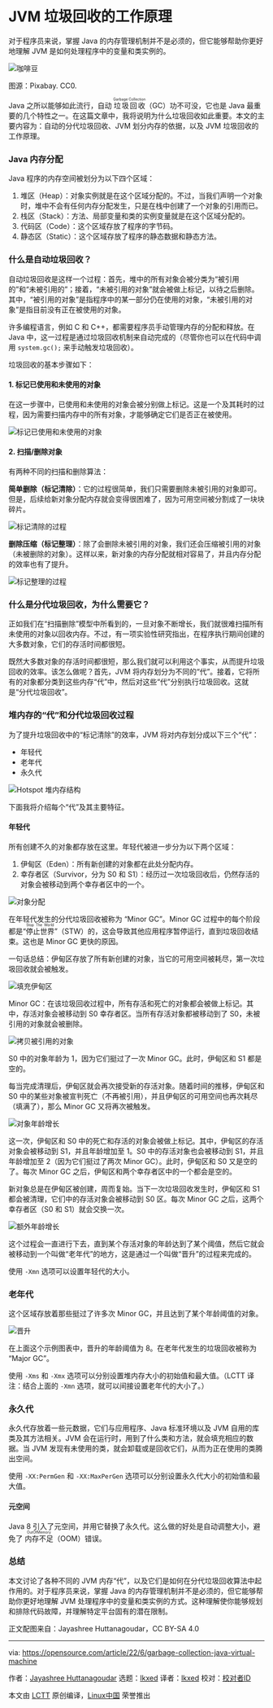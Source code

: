[#]: subject: "How Garbage Collection works inside a Java Virtual Machine"
[#]: via: "https://opensource.com/article/22/6/garbage-collection-java-virtual-machine"
[#]: author: "Jayashree Huttanagoudar https://opensource.com/users/jayashree-huttanagoudar"
[#]: collector: "lkxed"
[#]: translator: "lkxed"
[#]: reviewer: " "
[#]: publisher: " "
[#]: url: " "

JVM 垃圾回收的工作原理
======
对于程序员来说，掌握 Java 的内存管理机制并不是必须的，但它能够帮助你更好地理解 JVM 是如何处理程序中的变量和类实例的。

![咖啡豆][1]

图源：Pixabay. CC0.

Java 之所以能够如此流行，自动 <ruby>垃圾回收<rt>Garbage Collection</rt></ruby>（GC）功不可没，它也是 Java 最重要的几个特性之一。在这篇文章中，我将说明为什么垃圾回收如此重要。本文的主要内容为：自动的分代垃圾回收、JVM 划分内存的依据，以及 JVM 垃圾回收的工作原理。

### Java 内存分配

Java 程序的内存空间被划分为以下四个区域：

1. 堆区（Heap）：对象实例就是在这个区域分配的。不过，当我们声明一个对象时，堆中不会有任何内存分配发生，只是在栈中创建了一个对象的引用而已。
2. 栈区（Stack）：方法、局部变量和类的实例变量就是在这个区域分配的。
3. 代码区（Code）：这个区域存放了程序的字节码。
4. 静态区（Static）：这个区域存放了程序的静态数据和静态方法。

### 什么是自动垃圾回收？

自动垃圾回收是这样一个过程：首先，堆中的所有对象会被分类为“被引用的”和“未被引用的”；接着，“未被引用的对象”就会被做上标记，以待之后删除。其中，“被引用的对象”是指程序中的某一部分仍在使用的对象，“未被引用的对象”是指目前没有正在被使用的对象。

许多编程语言，例如 C 和 C++，都需要程序员手动管理内存的分配和释放。在 Java 中，这一过程是通过垃圾回收机制来自动完成的（尽管你也可以在代码中调用 `system.gc();` 来手动触发垃圾回收）。

垃圾回收的基本步骤如下：

#### 1. 标记已使用和未使用的对象

在这一步骤中，已使用和未使用的对象会被分别做上标记。这是一个及其耗时的过程，因为需要扫描内存中的所有对象，才能够确定它们是否正在被使用。

![标记已使用和未使用的对象][2]

#### 2. 扫描/删除对象

有两种不同的扫描和删除算法：

**简单删除（标记清除）**：它的过程很简单，我们只需要删除未被引用的对象即可。但是，后续给新对象分配内存就会变得很困难了，因为可用空间被分割成了一块块碎片。

![标记清除的过程][3]

**删除压缩（标记整理）**：除了会删除未被引用的对象，我们还会压缩被引用的对象（未被删除的对象）。这样以来，新对象的内存分配就相对容易了，并且内存分配的效率也有了提升。

![标记整理的过程][4]

### 什么是分代垃圾回收，为什么需要它？

正如我们在“扫描删除”模型中所看到的，一旦对象不断增长，我们就很难扫描所有未使用的对象以回收内存。不过，有一项实验性研究指出，在程序执行期间创建的大多数对象，它们的存活时间都很短。

既然大多数对象的存活时间都很短，那么我们就可以利用这个事实，从而提升垃圾回收的效率。该怎么做呢？首先，JVM 将内存划分为不同的“代”。接着，它将所有的对象都分类到这些内存“代”中，然后对这些“代”分别执行垃圾回收。这就是“分代垃圾回收”。

### 堆内存的“代”和分代垃圾回收过程

为了提升垃圾回收中的“标记清除”的效率，JVM 将对内存划分成以下三个“代”：

* 年轻代
* 老年代
* 永久代

![Hotspot 堆内存结构][5]

下面我将介绍每个“代”及其主要特征。

#### 年轻代

所有创建不久的对象都存放在这里。年轻代被进一步分为以下两个区域：

1. 伊甸区（Eden）：所有新创建的对象都在此处分配内存。
2. 幸存者区（Survivor，分为 S0 和 S1）：经历过一次垃圾回收后，仍然存活的对象会被移动到两个幸存者区中的一个。

![对象分配][6]

在年轻代发生的分代垃圾回收被称为 “Minor GC”。Minor GC 过程中的每个阶段都是“<ruby>停止世界<rt>Stop The World</rt></ruby>”（STW）的，这会导致其他应用程序暂停运行，直到垃圾回收结束。这也是 Minor GC 更快的原因。

一句话总结：伊甸区存放了所有新创建的对象，当它的可用空间被耗尽，第一次垃圾回收就会被触发。

![填充伊甸区][7]

Minor GC：在该垃圾回收过程中，所有存活和死亡的对象都会被做上标记。其中，存活对象会被移动到 S0 幸存者区。当所有存活对象都被移动到了 S0，未被引用的对象就会被删除。

![拷贝被引用的对象][8]

S0 中的对象年龄为 1，因为它们挺过了一次 Minor GC。此时，伊甸区和 S1 都是空的。

每当完成清理后，伊甸区就会再次接受新的存活对象。随着时间的推移，伊甸区和 S0 中的某些对象被宣判死亡（不再被引用），并且伊甸区的可用空间也再次耗尽（填满了），那么 Minor GC 又将再次被触发。

![对象年龄增长][9]

这一次，伊甸区和 S0 中的死亡和存活的对象会被做上标记。其中，伊甸区的存活对象会被移动到 S1，并且年龄增加至 1。S0 中的存活对象也会被移动到 S1，并且年龄增加至 2（因为它们挺过了两次 Minor GC）。此时，伊甸区和 S0 又是空的了。每次 Minor GC 之后，伊甸区和两个幸存者区中的一个都会是空的。

新对象总是在伊甸区被创建，周而复始。当下一次垃圾回收发生时，伊甸区和 S1 都会被清理，它们中的存活对象会被移动到 S0 区。每次 Minor GC 之后，这两个幸存者区（S0 和 S1）就会交换一次。

![额外年龄增长][10]

这个过程会一直进行下去，直到某个存活对象的年龄达到了某个阈值，然后它就会被移动到一个叫做“老年代”的地方，这是通过一个叫做“晋升”的过程来完成的。

使用 `-Xmn` 选项可以设置年轻代的大小。

### 老年代

这个区域存放着那些挺过了许多次 Minor GC，并且达到了某个年龄阈值的对象。

![晋升][11]

在上面这个示例图表中，晋升的年龄阈值为 8。在老年代发生的垃圾回收被称为 “Major GC”。

使用 `-Xms` 和 `-Xmx` 选项可以分别设置堆内存大小的初始值和最大值。（LCTT 译注：结合上面的 `-Xmn` 选项，就可以间接设置老年代的大小了。）

### 永久代

永久代存放着一些元数据，它们与应用程序、Java 标准环境以及 JVM 自用的库类及其方法相关。JVM 会在运行时，用到了什么类和方法，就会填充相应的数据。当 JVM 发现有未使用的类，就会卸载或是回收它们，从而为正在使用的类腾出空间。

使用 `-XX:PermGen` 和 `-XX:MaxPerGen` 选项可以分别设置永久代大小的初始值和最大值。

#### 元空间

Java 8 引入了元空间，并用它替换了永久代。这么做的好处是自动调整大小，避免了 <ruby>内存不足<rt>OutOfMemory</rt></ruby>（OOM）错误。

### 总结

本文讨论了各种不同的 JVM 内存“代”，以及它们是如何在分代垃圾回收算法中起作用的。对于程序员来说，掌握 Java 的内存管理机制并不是必须的，但它能够帮助你更好地理解 JVM 处理程序中的变量和类实例的方式。这种理解使你能够规划和排除代码故障，并理解特定平台固有的潜在限制。

正文配图来自：Jayashree Huttanagoudar，CC BY-SA 4.0

--------------------------------------------------------------------------------

via: https://opensource.com/article/22/6/garbage-collection-java-virtual-machine

作者：[Jayashree Huttanagoudar][a]
选题：[lkxed][b]
译者：[lkxed](https://github.com/lkxed)
校对：[校对者ID](https://github.com/校对者ID)

本文由 [LCTT](https://github.com/LCTT/TranslateProject) 原创编译，[Linux中国](https://linux.cn/) 荣誉推出

[a]: https://opensource.com/users/jayashree-huttanagoudar
[b]: https://github.com/lkxed
[1]: https://opensource.com/sites/default/files/lead-images/java-coffee-beans.jpg
[2]: https://opensource.com/sites/default/files/2022-06/1Marking.png
[3]: https://opensource.com/sites/default/files/2022-06/2NormalDeletion.png
[4]: https://opensource.com/sites/default/files/2022-06/3DeletionwithCompacting.png
[5]: https://opensource.com/sites/default/files/2022-06/4Hotspot.png
[6]: https://opensource.com/sites/default/files/2022-06/5ObjAllocation.png
[7]: https://opensource.com/sites/default/files/2022-06/6FillingEden.png
[8]: https://opensource.com/sites/default/files/2022-06/7CopyingRefdObjs.png
[9]: https://opensource.com/sites/default/files/2022-06/8ObjAging.png
[10]: https://opensource.com/sites/default/files/2022-06/9AddlAging.png
[11]: https://opensource.com/sites/default/files/2022-06/10Promotion.png
